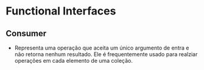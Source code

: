 # Functional Interfaces
## Consumer<T>
- Representa uma operação que aceita um único argumento de entra e não retorna nenhum resultado. Ele é 
  frequentemente usado para realziar operações em cada elemento de uma coleção.
